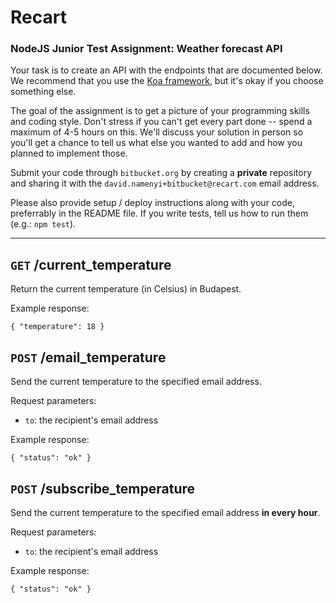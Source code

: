 # Recart 

### NodeJS Junior Test Assignment: Weather forecast API

Your task is to create an API with the endpoints that are documented below. We recommend that you use the [Koa framework](https://github.com/koajs/koa/), but it's okay if you choose something else.

The goal of the assignment is to get a picture of your programming skills and coding style. Don't stress if you can't get every part done -- spend a maximum of 4-5 hours on this. We'll discuss your solution in person so you'll get a chance to tell us what else you wanted to add and how you planned to implement those.


Submit your code through `bitbucket.org` by creating a **private** repository and sharing it with the `david.namenyi+bitbucket@recart.com` email address.

Please also provide setup / deploy instructions along with your code, preferrably in the README file. If you write tests, tell us how to run them (e.g.: `npm test`).

---

## `GET` /current_temperature

Return the current temperature (in Celsius) in Budapest.

Example response:

```
{ "temperature": 18 }
```

## `POST` /email_temperature

Send the current temperature to the specified email address.

Request parameters:

* `to`: the recipient's email address

Example response:

```
{ "status": "ok" }
```


## `POST` /subscribe_temperature

Send the current temperature to the specified email address __in every hour__.

Request parameters:

* `to`: the recipient's email address

Example response:

```
{ "status": "ok" }
```
